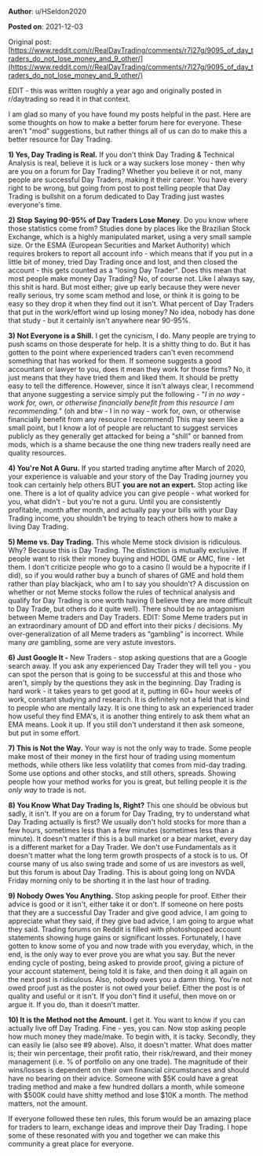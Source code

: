**Author**: u/HSeldon2020

**Posted on**: 2021-12-03

Original post: [https://www.reddit.com/r/RealDayTrading/comments/r7l27g/9095_of_day_traders_do_not_lose_money_and_9_other/](https://www.reddit.com/r/RealDayTrading/comments/r7l27g/9095_of_day_traders_do_not_lose_money_and_9_other/)

EDIT - this was written roughly a year ago and originally posted in r/daytrading so read it in that context. 

I am glad so many of you have found my posts helpful in the past. Here are some thoughts on how to make a better forum here for everyone. These aren't "mod" suggestions, but rather things all of us can do to make this a better resource for Day Trading.

**1) Yes, Day Trading is Real.** If you don't think Day Trading & Technical Analysis is real, believe it is luck or a way suckers lose money - then why are you on a forum for Day Trading? Whether you believe it or not, many people are successful Day Traders, making it their career. You have every right to be wrong, but going from post to post telling people that Day Trading is bullshit on a forum dedicated to Day Trading just wastes everyone's time.

**2) Stop** **Saying 90-95% of Day Traders Lose Money**. Do you know where those statistics come from? Studies done by places like the Brazilian Stock Exchange, which is a highly manipulated market, using a very small sample size. Or the ESMA (European Securities and Market Authority) which requires brokers to report all account info - which means that if you put in a little bit of money, tried Day Trading once and lost, and then closed the account - this gets counted as a "losing Day Trader". Does this mean that most people make money Day Trading? No, of course not. Like I always say, this shit is hard. But most either; give up early because they were never really serious, try some scam method and lose, or think it is going to be easy so they drop it when they find out it isn't. What percent of Day Traders that put in the work/effort wind up losing money? No idea, nobody has done that study - but it certainly isn't anywhere near 90-95%.

**3) Not Everyone is a Shill.** I get the cynicism, I do. Many people are trying to push scams on those desperate for help. It is a shitty thing to do. But it has gotten to the point where experienced traders can't even recommend something that has worked for them. If someone suggests a good accountant or lawyer to you, does it mean they work for those firms? No, it just means that they have tried them and liked them. It should be pretty easy to tell the difference. However, since it isn't always clear, I recommend that anyone suggesting a service simply put the following - "*I in no way - work for, own, or otherwise financially benefit from this resource I am recommending.*" (oh and btw - I in no way - work for, own, or otherwise financially benefit from any resource I recommend) This may seem like a small point, but I know a lot of people are reluctant to suggest services publicly as they generally get attacked for being a "shill" or banned from mods, which is a shame because the one thing new traders really need are quality resources.

**4) You're Not A Guru.** If you started trading anytime after March of 2020, your experience is valuable and your story of the Day Trading journey you took can certainly help others BUT **you are not an expert.** Stop acting like one. There is a lot of quality advice you can give people - what worked for you, what didn't - but you're not a guru. Until you are consistently profitable, month after month, and actually pay your bills with your Day Trading income, you shouldn't be trying to teach others how to make a living Day Trading.

**5) Meme vs. Day Trading.** This whole Meme stock division is ridiculous. Why? Because this is Day Trading. The distinction is mutually exclusive. If people want to risk their money buying and HODL GME or AMC, fine - let them. I don't criticize people who go to a casino (I would be a hypocrite if I did), so if you would rather buy a bunch of shares of GME and hold them rather than play blackjack, who am I to say you shouldn't? A discussion on whether or not Meme stocks follow the rules of technical analysis and qualify for Day Trading is one worth having (I believe they are more difficult to Day Trade, but others do it quite well). There should be no antagonism between Meme traders and Day Traders. EDIT: Some Meme traders put in an extraordinary amount of DD and effort into their picks / decisions. My over-generalization of all Meme traders as “gambling” is incorrect. While many *are* gambling, some are very astute investors.

**6) Just Google It -** New Traders - stop asking questions that are a Google search away. If you ask any experienced Day Trader they will tell you - you can spot the person that is going to be successful at this and those who aren't, simply by the questions they ask in the beginning. Day Trading is hard work - it takes years to get good at it, putting in 60+ hour weeks of work, constant studying and research. It is definitely not a field that is kind to people who are mentally lazy. It is one thing to ask an experienced trader how useful they find EMA's, it is another thing entirely to ask them what an EMA means. Look it up. If you still don't understand it then ask someone, but put in some effort.

**7) This is Not the Way.** Your way is not the only way to trade. Some people make most of their money in the first hour of trading using momentum methods, while others like less volatility that comes from mid-day trading. Some use options and other stocks, and still others, spreads. Showing people how your method works for you is great, but telling people it is *the only way* to trade is not.

**8) You Know What Day Trading Is, Right?** This one should be obvious but sadly, it isn't. If you are on a forum for Day Trading, try to understand what Day Trading actually is first? We usually don't hold stocks for more than a few hours, sometimes less than a few minutes (sometimes less than a minute). It doesn't matter if this is a bull market or a bear market, every day is a different market for a Day Trader. We don't use Fundamentals as it doesn't matter what the long term growth prospects of a stock is to us. Of course many of us also swing trade and some of us are investors as well, but this forum is about Day Trading. This is about going long on NVDA Friday morning only to be shorting it in the last hour of trading.

**9) Nobody Owes You Anything.** Stop asking people for proof. Either their advice is good or it isn't, either take it or don't. If someone on here posts that they are a successful Day Trader and give good advice, I am going to appreciate what they said, if they give bad advice, I am going to argue what they said. Trading forums on Reddit is filled with photoshopped account statements showing huge gains or significant losses. Fortunately, I have gotten to know some of you and now trade with you everyday, which, in the end, is the only way to ever prove you are what you say. But the never ending cycle of posting, being asked to provide proof, giving a picture of your account statement, being told it is fake, and then doing it all again on the next post is ridiculous. Also, nobody owes you a damn thing. You're not owed proof just as the poster is not owed your belief. Either the post is of quality and useful or it isn't. If you don't find it useful, then move on or argue it. If you do, than it doesn't matter.

**10) It is the Method not the Amount.** I get it. You want to know if you can actually live off Day Trading. Fine - yes, you can. Now stop asking people how much money they made/make. To begin with, it is tacky. Secondly, they can easily lie (also see #9 above). Also, it doesn't matter. What does matter is; their win percentage, their profit ratio, their risk/reward, and their money management (i.e. % of portfolio on any one trade). The magnitude of their wins/losses is dependent on their own financial circumstances and should have no bearing on their advice. Someone with $5K could have a great trading method and make a few hundred dollars a month, while someone with $500K could have shitty method and lose $10K a month. The method matters, not the amount.

If everyone followed these ten rules, this forum would be an amazing place for traders to learn, exchange ideas and improve their Day Trading. I hope some of these resonated with you and together we can make this community a great place for everyone.